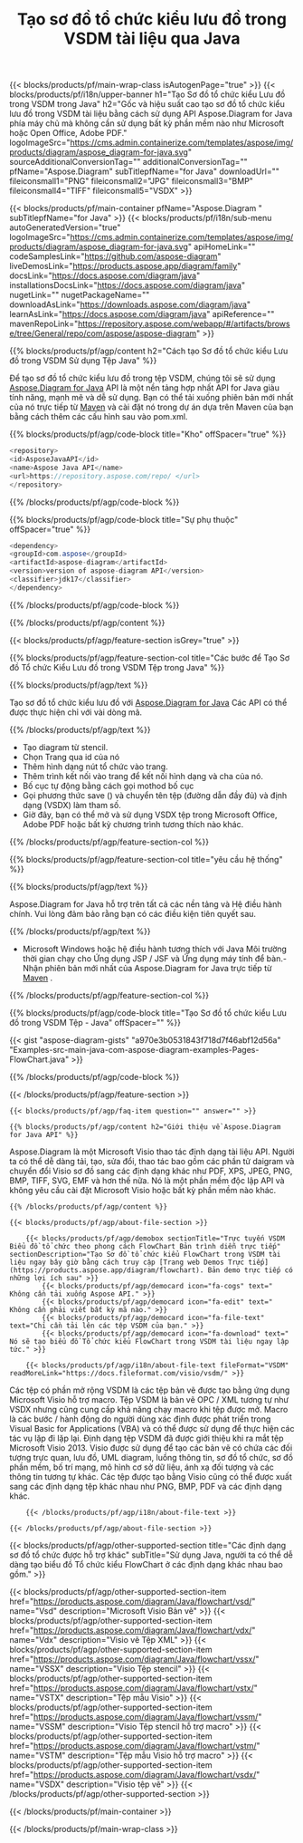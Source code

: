 ﻿---
title: Tạo sơ đồ tổ chức kiểu lưu đồ trong VSDM tài liệu qua Java 
weight: 3050
url: /vi/Java/flowchart/vsdm/ 
description: Java mã nguồn để tạo sơ đồ tổ chức kiểu lưu đồ trong tệp vsdm trên Java Môi trường thời gian chạy cho Ứng dụng JSP / JSF và Ứng dụng máy tính để bàn.
---
{{< blocks/products/pf/main-wrap-class isAutogenPage="true" >}}
{{< blocks/products/pf/i18n/upper-banner h1="Tạo Sơ đồ tổ chức kiểu Lưu đồ trong VSDM trong Java" h2="Gốc và hiệu suất cao tạo sơ đồ tổ chức kiểu lưu đồ trong VSDM tài liệu bằng cách sử dụng API Aspose.Diagram for Java phía máy chủ mà không cần sử dụng bất kỳ phần mềm nào như Microsoft hoặc Open Office, Adobe PDF." logoImageSrc="https://cms.admin.containerize.com/templates/aspose/img/products/diagram/aspose_diagram-for-java.svg" sourceAdditionalConversionTag="" additionalConversionTag="" pfName="Aspose.Diagram" subTitlepfName="for Java" downloadUrl="" fileiconsmall1="PNG" fileiconsmall2="JPG" fileiconsmall3="BMP" fileiconsmall4="TIFF" fileiconsmall5="VSDX" >}}

{{< blocks/products/pf/main-container pfName="Aspose.Diagram " subTitlepfName="for Java" >}}
{{< blocks/products/pf/i18n/sub-menu autoGeneratedVersion="true" logoImageSrc="https://cms.admin.containerize.com/templates/aspose/img/products/diagram/aspose_diagram-for-java.svg" apiHomeLink="" codeSamplesLink="https://github.com/aspose-diagram" liveDemosLink="https://products.aspose.app/diagram/family" docsLink="https://docs.aspose.com/diagram/java" installationsDocsLink="https://docs.aspose.com/diagram/java" nugetLink="" nugetPackageName="" downloadAsLink="https://downloads.aspose.com/diagram/java" learnAsLink="https://docs.aspose.com/diagram/java" apiReference="" mavenRepoLink="https://repository.aspose.com/webapp/#/artifacts/browse/tree/General/repo/com/aspose/aspose-diagram" >}}

{{% blocks/products/pf/agp/content h2="Cách tạo Sơ đồ tổ chức kiểu Lưu đồ trong VSDM Sử dụng Tệp Java" %}}

 Để tạo sơ đồ tổ chức kiểu lưu đồ trong tệp VSDM, chúng tôi sẽ sử dụng
 [Aspose.Diagram for Java](https://products.aspose.com/diagram/java) 
 API là một nền tảng hợp nhất API for Java giàu tính năng, mạnh mẽ và dễ sử dụng. Bạn có thể tải xuống phiên bản mới nhất của nó trực tiếp từ
 [Maven](https://repository.aspose.com/webapp/#/artifacts/browse/tree/General/repo/com/aspose/aspose-diagram) 
 và cài đặt nó trong dự án dựa trên Maven của bạn bằng cách thêm các cấu hình sau vào pom.xml.

{{% blocks/products/pf/agp/code-block title="Kho" offSpacer="true" %}}

```cs
<repository>
<id>AsposeJavaAPI</id>
<name>Aspose Java API</name>
<url>https://repository.aspose.com/repo/ </url>
</repository>


```

{{% /blocks/products/pf/agp/code-block %}}

{{% blocks/products/pf/agp/code-block title="Sự phụ thuộc" offSpacer="true" %}}

```cs
<dependency>
<groupId>com.aspose</groupId>
<artifactId>aspose-diagram</artifactId>
<version>version of aspose-diagram API</version>
<classifier>jdk17</classifier>
</dependency>


```

{{% /blocks/products/pf/agp/code-block %}}

{{% /blocks/products/pf/agp/content %}}

{{< blocks/products/pf/agp/feature-section isGrey="true" >}}

{{% blocks/products/pf/agp/feature-section-col title="Các bước để Tạo Sơ đồ Tổ chức Kiểu Lưu đồ trong VSDM Tệp trong Java" %}}

{{% blocks/products/pf/agp/text %}}

 Tạo sơ đồ tổ chức kiểu lưu đồ với
[Aspose.Diagram for Java](https://products.aspose.com/diagram/java) 
 Các API có thể được thực hiện chỉ với vài dòng mã.

{{% /blocks/products/pf/agp/text %}}

+ Tạo diagram từ stencil.
+ Chọn Trang qua id của nó
+ Thêm hình dạng nút tổ chức vào trang.
+ Thêm trình kết nối vào trang để kết nối hình dạng và cha của nó.
+ Bố cục tự động bằng cách gọi mothod bố cục
+ Gọi phương thức save () và chuyển tên tệp (đường dẫn đầy đủ) và định dạng (VSDX) làm tham số.
+ Giờ đây, bạn có thể mở và sử dụng VSDX tệp trong Microsoft Office, Adobe PDF hoặc bất kỳ chương trình tương thích nào khác.

{{% /blocks/products/pf/agp/feature-section-col %}}

{{% blocks/products/pf/agp/feature-section-col title="yêu cầu hệ thống" %}}

{{% blocks/products/pf/agp/text %}}

 Aspose.Diagram for Java hỗ trợ trên tất cả các nền tảng và Hệ điều hành chính. Vui lòng đảm bảo rằng bạn có các điều kiện tiên quyết sau.

{{% /blocks/products/pf/agp/text %}}

- Microsoft Windows hoặc hệ điều hành tương thích với Java Môi trường thời gian chạy cho Ứng dụng JSP / JSF và Ứng dụng máy tính để bàn.- Nhận phiên bản mới nhất của Aspose.Diagram for Java trực tiếp từ    [Maven](https://repository.aspose.com/webapp/#/artifacts/browse/tree/General/repo/com/aspose/aspose-diagram)  .

{{% /blocks/products/pf/agp/feature-section-col %}}

{{% blocks/products/pf/agp/code-block title="Tạo Sơ đồ tổ chức kiểu Lưu đồ trong VSDM Tệp - Java" offSpacer="" %}}

{{< gist "aspose-diagram-gists" "a970e3b0531843f718d7f46abf12d56a" "Examples-src-main-java-com-aspose-diagram-examples-Pages-FlowChart.java" >}}


{{% /blocks/products/pf/agp/code-block %}}

{{< /blocks/products/pf/agp/feature-section >}}

    {{< blocks/products/pf/agp/faq-item question="" answer="" >}}


<!-- aboutfile Starts -->

    {{% blocks/products/pf/agp/content h2="Giới thiệu về Aspose.Diagram for Java API" %}}

 Aspose.Diagram là một Microsoft Visio thao tác định dạng tài liệu API. Người ta có thể dễ dàng tải, tạo, sửa đổi, thao tác bao gồm các phần tử daigram và chuyển đổi Visio sơ đồ sang các định dạng khác như PDF, XPS, JPEG, PNG, BMP, TIFF, SVG, EMF và hơn thế nữa. Nó là một phần mềm độc lập API và không yêu cầu cài đặt Microsoft Visio hoặc bất kỳ phần mềm nào khác.  



    {{% /blocks/products/pf/agp/content %}}
    
    {{< blocks/products/pf/agp/about-file-section >}}
    
        {{< blocks/products/pf/agp/demobox sectionTitle="Trực tuyến VSDM Biểu đồ tổ chức theo phong cách FlowChart Bản trình diễn trực tiếp" sectionDescription="Tạo Sơ đồ tổ chức kiểu FlowChart trong VSDM tài liệu ngay bây giờ bằng cách truy cập [Trang web Demos Trực tiếp](https://products.aspose.app/diagram/flowchart). Bản demo trực tiếp có những lợi ích sau" >}}
            {{< blocks/products/pf/agp/democard icon="fa-cogs" text=" Không cần tải xuống Aspose API." >}}
            {{< blocks/products/pf/agp/democard icon="fa-edit" text=" Không cần phải viết bất kỳ mã nào." >}}
            {{< blocks/products/pf/agp/democard icon="fa-file-text" text="Chỉ cần tải lên các tệp VSDM của bạn." >}}
            {{< blocks/products/pf/agp/democard icon="fa-download" text=" Nó sẽ tạo biểu đồ Tổ chức kiểu FlowChart trong VSDM tài liệu ngay lập tức." >}}
    
        {{< blocks/products/pf/agp/i18n/about-file-text fileFormat="VSDM" readMoreLink="https://docs.fileformat.com/visio/vsdm/" >}}
Các tệp có phần mở rộng VSDM là các tệp bản vẽ được tạo bằng ứng dụng Microsoft Visio hỗ trợ macro. Tệp VSDM là bản vẽ OPC / XML tương tự như VSDX nhưng cũng cung cấp khả năng chạy macro khi tệp được mở. Macro là các bước / hành động do người dùng xác định được phát triển trong Visual Basic for Applications (VBA) và có thể được sử dụng để thực hiện các tác vụ lặp đi lặp lại. Định dạng tệp VSDM đã được giới thiệu khi ra mắt tệp Microsoft Visio 2013. Visio được sử dụng để tạo các bản vẽ có chứa các đối tượng trực quan, lưu đồ, UML diagram, luồng thông tin, sơ đồ tổ chức, sơ đồ phần mềm, bố trí mạng, mô hình cơ sở dữ liệu, ánh xạ đối tượng và các thông tin tương tự khác. Các tệp được tạo bằng Visio cũng có thể được xuất sang các định dạng tệp khác nhau như PNG, BMP, PDF và các định dạng khác. 

        {{< /blocks/products/pf/agp/i18n/about-file-text >}}
    
    {{< /blocks/products/pf/agp/about-file-section >}}

<!-- aboutfile Ends -->

{{< blocks/products/pf/agp/other-supported-section title="Các định dạng sơ đồ tổ chức được hỗ trợ khác" subTitle="Sử dụng Java, người ta có thể dễ dàng tạo biểu đồ Tổ chức kiểu FlowChart ở các định dạng khác nhau bao gồm." >}}

{{< blocks/products/pf/agp/other-supported-section-item href="https://products.aspose.com/diagram/Java/flowchart/vsd/" name="Vsd" description="Microsoft Visio Bản vẽ" >}}
{{< blocks/products/pf/agp/other-supported-section-item href="https://products.aspose.com/diagram/Java/flowchart/vdx/" name="Vdx" description="Visio vẽ Tệp XML" >}}
{{< blocks/products/pf/agp/other-supported-section-item href="https://products.aspose.com/diagram/Java/flowchart/vssx/" name="VSSX" description="Visio Tệp stencil" >}}
{{< blocks/products/pf/agp/other-supported-section-item href="https://products.aspose.com/diagram/Java/flowchart/vstx/" name="VSTX" description="Tệp mẫu Visio" >}}
{{< blocks/products/pf/agp/other-supported-section-item href="https://products.aspose.com/diagram/Java/flowchart/vssm/" name="VSSM" description="Visio Tệp stencil hỗ trợ macro" >}}
{{< blocks/products/pf/agp/other-supported-section-item href="https://products.aspose.com/diagram/Java/flowchart/vstm/" name="VSTM" description="Tệp mẫu Visio hỗ trợ macro" >}}
{{< blocks/products/pf/agp/other-supported-section-item href="https://products.aspose.com/diagram/Java/flowchart/vsdx/" name="VSDX" description="Visio tệp vẽ" >}}
{{< /blocks/products/pf/agp/other-supported-section >}}

{{< /blocks/products/pf/main-container >}}
    
{{< /blocks/products/pf/main-wrap-class >}}